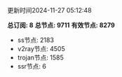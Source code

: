 更新时间2024-11-27 05:12:48

**总订阅: 8**
**总节点: 9711**
**有效节点: 8279**
- ss节点: 2183
- v2ray节点: 4505
- trojan节点: 1585
- ssr节点: 6
